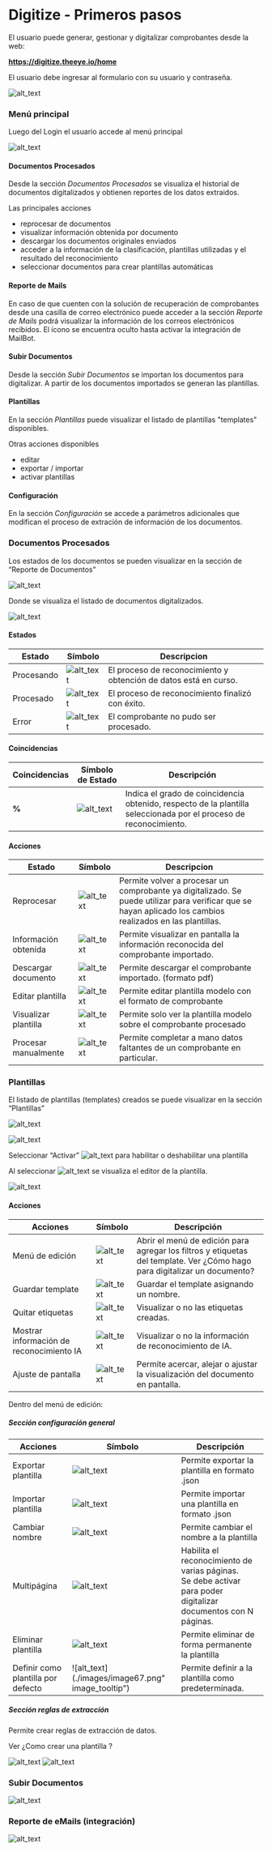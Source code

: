 
# Digitize - Primeros pasos

El usuario puede generar, gestionar y digitalizar comprobantes desde la web:

**<span style="text-decoration:underline;">https://digitize.theeye.io/home</span>**

El usuario debe ingresar al formulario con su usuario y contraseña.


![alt_text](./images/image61.png "image_tooltip")


### Menú principal 

Luego del Login el usuario accede al menú principal 


![alt_text](./images/image71.png "image_tooltip")


#### **Documentos Procesados**

Desde la sección *Documentos Procesados* se visualiza el historial de documentos digitalizados y obtienen reportes de los datos extraidos.

Las principales acciones

* reprocesar de documentos
* visualizar información obtenida por documento
* descargar los documentos originales enviados
* acceder a la información de la clasificación, plantillas utilizadas y el resultado del reconocimiento
* seleccionar documentos para crear plantillas automáticas

#### **Reporte de Mails**

En caso de que cuenten con la solución de recuperación de comprobantes desde una casilla de correo electrónico puede acceder a la sección *Reporte de Mails* podrá visualizar la información de los correos electrónicos recibidos.
El ícono se encuentra oculto hasta activar la integración de MailBot.

#### **Subir Documentos**

Desde la sección *Subir Documentos* se importan los documentos para digitalizar.
A partir de los documentos importados se generan las plantillas.

#### **Plantillas**

En la sección *Plantillas* puede visualizar el listado de plantillas "templates" disponibles.

Otras acciones disponibles

* editar
* exportar / importar
* activar plantillas

#### **Configuración**

En la sección *Configuración* se accede a parámetros adicionales que modifican el proceso de extración de información de los documentos.


### Documentos Procesados

Los estados de los documentos se pueden visualizar en la sección de “Reporte de Documentos”


![alt_text](./images/image21.png "image_tooltip")


Donde se visualiza el listado de documentos digitalizados.


![alt_text](./images/image56.png "image_tooltip")



#### Estados

| Estado | Símbolo | Descripcion | 
|--------|---------|-------------|
| Procesando| ![alt_text](./images/image46.png "image_tooltip") | El proceso de reconocimiento y obtención de datos está en curso.|
| Procesado | ![alt_text](./images/image20.png "image_tooltip") | El proceso de reconocimiento finalizó con éxito. |
| Error | ![alt_text](./images/image53.png "image_tooltip") | El comprobante no pudo ser procesado. |



#### Coincidencias

| Coincidencias | Símbolo de Estado | Descripción |
|---------------|-------------------|-------------|
| **%** | ![alt_text](./images/image12.png "image_tooltip") | Indica el grado de coincidencia obtenido, respecto de la plantilla seleccionada por el proceso de reconocimiento. |



#### Acciones

| Estado | Símbolo | Descripcion | 
|--------|---------|-------------|
| Reprocesar | ![alt_text](./images/image34.png "image_tooltip") | Permite volver a procesar un comprobante ya digitalizado. Se puede utilizar para verificar que se hayan aplicado los cambios realizados en las plantillas. |
| Información obtenida| ![alt_text](./images/image43.png "image_tooltip") | Permite visualizar en pantalla la información reconocida del comprobante importado. |
| Descargar documento | ![alt_text](./images/descarga_comprobantes.png "descarga_documento") | Permite descargar el comprobante importado. (formato pdf) |
| Editar plantilla | ![alt_text](./images/image77.png "image_tooltip") | Permite editar plantilla modelo con el formato de comprobante |
| Visualizar plantilla | ![alt_text](./images/image25.png "image_tooltip") | Permite solo ver la plantilla modelo sobre el comprobante procesado |
| Procesar manualmente | ![alt_text](./images/image84.png "image_tooltip") | Permite completar a mano datos faltantes de un comprobante en particular. |



### Plantillas

El listado de plantillas (templates) creados se puede visualizar en la sección “Plantillas”


![alt_text](./images/image66.png "image_tooltip")
 

![alt_text](./images/image57.png "image_tooltip")


Seleccionar “Activar” ![alt_text](./images/image10.png "image_tooltip") para habilitar o deshabilitar una plantilla

Al seleccionar ![alt_text](./images/image14.png "image_tooltip") se visualiza el editor de la plantilla.

![alt_text](./images/image70.png "image_tooltip")

#### Acciones

| Acciones |Símbolo | Descripción |
|----------|--------|-------------|
| Menú de edición | ![alt_text](./images/image54.png "image_tooltip") | Abrir el menú de edición para agregar los filtros y etiquetas del template. Ver ¿Cómo hago para digitalizar un documento? |
| Guardar template | ![alt_text](./images/image60.png "image_tooltip") | Guardar el template asignando un nombre. |
| Quitar etiquetas | ![alt_text](./images/image11.png "image_tooltip") | Visualizar o no las etiquetas creadas. |
| Mostrar información de reconocimiento IA | ![alt_text](./images/image15.png "image_tooltip") | Visualizar o no la información de reconocimiento de IA. |
| Ajuste de pantalla | ![alt_text](./images/image50.png "image_tooltip") | Permite acercar, alejar o ajustar la visualización del documento en pantalla. |


Dentro del menú de edición: 

##### Sección configuración general

| Acciones | Símbolo | Descripción |
| -------- | ------- |-------------|
| Exportar plantilla | ![alt_text](./images/image6.png "image_tooltip") | Permite exportar la plantilla en formato .json |
| Importar plantilla | ![alt_text](./images/image37.png "image_tooltip") | Permite importar una plantilla en formato .json |
| Cambiar nombre | ![alt_text](./images/image31.png "image_tooltip") | Permite cambiar el nombre a la plantilla  |
| Multipágina | ![alt_text](./images/image52.png "image_tooltip") | Habilita el reconocimiento de varias páginas. <br>Se debe activar para poder digitalizar documentos con N páginas. |
| Eliminar plantilla | ![alt_text](./images/image8.png "image_tooltip") | Permite eliminar de forma permanente la plantilla |
| Definir como plantilla por defecto | ![alt_text](./images/image67.png" image_tooltip") | Permite definir a la plantilla como predeterminada. |


##### Sección reglas de extracción

Permite crear reglas de extracción de datos.

 Ver ¿Como crear una plantilla ?


![alt_text](./images/image33.png "image_tooltip") ![alt_text](./images/image58.png "image_tooltip")


### Subir Documentos


![alt_text](./images/image3.png "image_tooltip")



### Reporte de eMails (integración)


![alt_text](./images/image23.png "image_tooltip")




